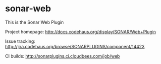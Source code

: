 sonar-web
=========

This is the Sonar Web Plugin

Project homepage:
http://docs.codehaus.org/display/SONAR/Web+Plugin

Issue tracking:
http://jira.codehaus.org/browse/SONARPLUGINS/component/14423

CI builds:
http://sonarplugins.ci.cloudbees.com/job/web
